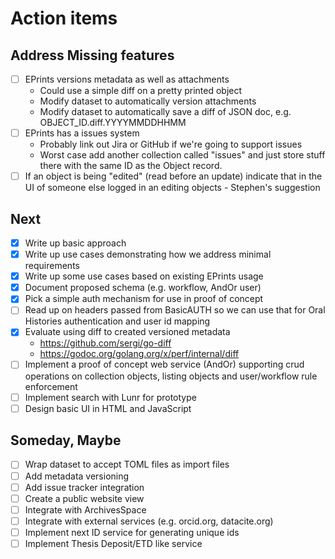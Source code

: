 
# Action items

## Address Missing features

+ [ ] EPrints versions metadata as well as attachments
    + Could use a simple diff on a pretty printed object
    + Modify dataset to automatically version attachments
    + Modify dataset to automatically save a diff of JSON doc, e.g. OBJECT_ID.diff.YYYYMMDDHHMM
+ [ ] EPrints has a issues system
    + Probably link out Jira or GitHub if we're going to support issues
    + Worst case add another collection called "issues" and just store stuff there with the same ID as the Object record.
+ [ ] If an object is being "edited" (read before an update) indicate that in the UI of someone else logged in an editing objects - Stephen's suggestion

## Next

+ [x] Write up basic approach
+ [x] Write up use cases demonstrating how we address minimal requirements
+ [x] Write up some use cases based on existing EPrints usage
+ [x] Document proposed schema (e.g. workflow, AndOr user)
+ [x] Pick a simple auth mechanism for use in proof of concept
+ [ ] Read up on headers passed from BasicAUTH so we can use that for Oral Histories authentication and user id mapping
+ [x] Evaluate using diff to created versioned metadata
    + https://github.com/sergi/go-diff
    + https://godoc.org/golang.org/x/perf/internal/diff
+ [ ] Implement a proof of concept web service (AndOr) supporting crud operations on collection objects, listing objects and user/workflow rule enforcement
+ [ ] Implement search with Lunr for prototype
+ [ ] Design basic UI in HTML and JavaScript

## Someday, Maybe

+ [ ] Wrap dataset to accept TOML files as import files
+ [ ] Add metadata versioning
+ [ ] Add issue tracker integration
+ [ ] Create a public website view
+ [ ] Integrate with ArchivesSpace
+ [ ] Integrate with external services (e.g. orcid.org, datacite.org)
+ [ ] Implement next ID service for generating unique ids
+ [ ] Implement Thesis Deposit/ETD like service
